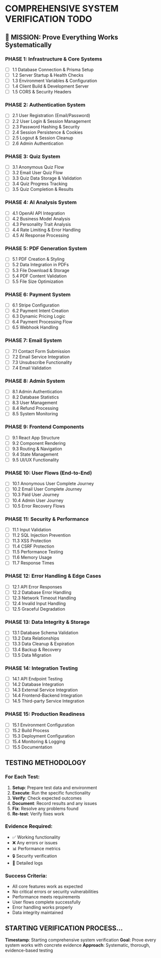 # COMPREHENSIVE SYSTEM VERIFICATION TODO

## 🎯 MISSION: Prove Everything Works Systematically

### PHASE 1: Infrastructure & Core Systems
- [ ] 1.1 Database Connection & Prisma Setup
- [ ] 1.2 Server Startup & Health Checks
- [ ] 1.3 Environment Variables & Configuration
- [ ] 1.4 Client Build & Development Server
- [ ] 1.5 CORS & Security Headers

### PHASE 2: Authentication System
- [ ] 2.1 User Registration (Email/Password)
- [ ] 2.2 User Login & Session Management
- [ ] 2.3 Password Hashing & Security
- [ ] 2.4 Session Persistence & Cookies
- [ ] 2.5 Logout & Session Cleanup
- [ ] 2.6 Admin Authentication

### PHASE 3: Quiz System
- [ ] 3.1 Anonymous Quiz Flow
- [ ] 3.2 Email User Quiz Flow
- [ ] 3.3 Quiz Data Storage & Validation
- [ ] 3.4 Quiz Progress Tracking
- [ ] 3.5 Quiz Completion & Results

### PHASE 4: AI Analysis System
- [ ] 4.1 OpenAI API Integration
- [ ] 4.2 Business Model Analysis
- [ ] 4.3 Personality Trait Analysis
- [ ] 4.4 Rate Limiting & Error Handling
- [ ] 4.5 AI Response Processing

### PHASE 5: PDF Generation System
- [ ] 5.1 PDF Creation & Styling
- [ ] 5.2 Data Integration in PDFs
- [ ] 5.3 File Download & Storage
- [ ] 5.4 PDF Content Validation
- [ ] 5.5 File Size Optimization

### PHASE 6: Payment System
- [ ] 6.1 Stripe Configuration
- [ ] 6.2 Payment Intent Creation
- [ ] 6.3 Dynamic Pricing Logic
- [ ] 6.4 Payment Processing Flow
- [ ] 6.5 Webhook Handling

### PHASE 7: Email System
- [ ] 7.1 Contact Form Submission
- [ ] 7.2 Email Service Integration
- [ ] 7.3 Unsubscribe Functionality
- [ ] 7.4 Email Validation

### PHASE 8: Admin System
- [ ] 8.1 Admin Authentication
- [ ] 8.2 Database Statistics
- [ ] 8.3 User Management
- [ ] 8.4 Refund Processing
- [ ] 8.5 System Monitoring

### PHASE 9: Frontend Components
- [ ] 9.1 React App Structure
- [ ] 9.2 Component Rendering
- [ ] 9.3 Routing & Navigation
- [ ] 9.4 State Management
- [ ] 9.5 UI/UX Functionality

### PHASE 10: User Flows (End-to-End)
- [ ] 10.1 Anonymous User Complete Journey
- [ ] 10.2 Email User Complete Journey
- [ ] 10.3 Paid User Journey
- [ ] 10.4 Admin User Journey
- [ ] 10.5 Error Recovery Flows

### PHASE 11: Security & Performance
- [ ] 11.1 Input Validation
- [ ] 11.2 SQL Injection Prevention
- [ ] 11.3 XSS Protection
- [ ] 11.4 CSRF Protection
- [ ] 11.5 Performance Testing
- [ ] 11.6 Memory Usage
- [ ] 11.7 Response Times

### PHASE 12: Error Handling & Edge Cases
- [ ] 12.1 API Error Responses
- [ ] 12.2 Database Error Handling
- [ ] 12.3 Network Timeout Handling
- [ ] 12.4 Invalid Input Handling
- [ ] 12.5 Graceful Degradation

### PHASE 13: Data Integrity & Storage
- [ ] 13.1 Database Schema Validation
- [ ] 13.2 Data Relationships
- [ ] 13.3 Data Cleanup & Expiration
- [ ] 13.4 Backup & Recovery
- [ ] 13.5 Data Migration

### PHASE 14: Integration Testing
- [ ] 14.1 API Endpoint Testing
- [ ] 14.2 Database Integration
- [ ] 14.3 External Service Integration
- [ ] 14.4 Frontend-Backend Integration
- [ ] 14.5 Third-party Service Integration

### PHASE 15: Production Readiness
- [ ] 15.1 Environment Configuration
- [ ] 15.2 Build Process
- [ ] 15.3 Deployment Configuration
- [ ] 15.4 Monitoring & Logging
- [ ] 15.5 Documentation

## TESTING METHODOLOGY

### For Each Test:
1. **Setup**: Prepare test data and environment
2. **Execute**: Run the specific functionality
3. **Verify**: Check expected outcomes
4. **Document**: Record results and any issues
5. **Fix**: Resolve any problems found
6. **Re-test**: Verify fixes work

### Evidence Required:
- ✅ Working functionality
- ❌ Any errors or issues
- 📊 Performance metrics
- 🔒 Security verification
- 📝 Detailed logs

### Success Criteria:
- All core features work as expected
- No critical errors or security vulnerabilities
- Performance meets requirements
- User flows complete successfully
- Error handling works properly
- Data integrity maintained

## STARTING VERIFICATION PROCESS...

**Timestamp**: Starting comprehensive system verification
**Goal**: Prove every system works with concrete evidence
**Approach**: Systematic, thorough, evidence-based testing 